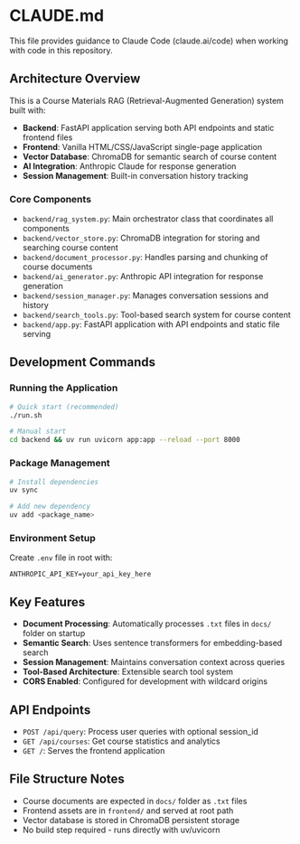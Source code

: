 # CLAUDE.md

This file provides guidance to Claude Code (claude.ai/code) when working with code in this repository.

## Architecture Overview

This is a Course Materials RAG (Retrieval-Augmented Generation) system built with:
- **Backend**: FastAPI application serving both API endpoints and static frontend files
- **Frontend**: Vanilla HTML/CSS/JavaScript single-page application
- **Vector Database**: ChromaDB for semantic search of course content
- **AI Integration**: Anthropic Claude for response generation
- **Session Management**: Built-in conversation history tracking

### Core Components

- `backend/rag_system.py`: Main orchestrator class that coordinates all components
- `backend/vector_store.py`: ChromaDB integration for storing and searching course content
- `backend/document_processor.py`: Handles parsing and chunking of course documents
- `backend/ai_generator.py`: Anthropic API integration for response generation
- `backend/session_manager.py`: Manages conversation sessions and history
- `backend/search_tools.py`: Tool-based search system for course content
- `backend/app.py`: FastAPI application with API endpoints and static file serving

## Development Commands

### Running the Application
```bash
# Quick start (recommended)
./run.sh

# Manual start
cd backend && uv run uvicorn app:app --reload --port 8000
```

### Package Management
```bash
# Install dependencies
uv sync

# Add new dependency
uv add <package_name>
```

### Environment Setup
Create `.env` file in root with:
```
ANTHROPIC_API_KEY=your_api_key_here
```

## Key Features

- **Document Processing**: Automatically processes `.txt` files in `docs/` folder on startup
- **Semantic Search**: Uses sentence transformers for embedding-based search
- **Session Management**: Maintains conversation context across queries
- **Tool-Based Architecture**: Extensible search tool system
- **CORS Enabled**: Configured for development with wildcard origins

## API Endpoints

- `POST /api/query`: Process user queries with optional session_id
- `GET /api/courses`: Get course statistics and analytics
- `GET /`: Serves the frontend application

## File Structure Notes

- Course documents are expected in `docs/` folder as `.txt` files
- Frontend assets are in `frontend/` and served at root path
- Vector database is stored in ChromaDB persistent storage
- No build step required - runs directly with uv/uvicorn